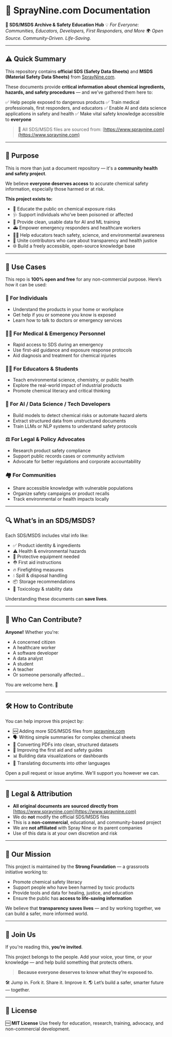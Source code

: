 # 🧴 SprayNine.com Documentation

**📄 SDS/MSDS Archive & Safety Education Hub**
💡 _For Everyone: Communities, Educators, Developers, First Responders, and More_
🌍 _Open Source. Community-Driven. Life-Saving._

---

## ⚠️ Quick Summary

This repository contains **official SDS (Safety Data Sheets)** and **MSDS (Material Safety Data Sheets)** from [SprayNine.com](https://www.spraynine.com).

These documents provide **critical information about chemical ingredients, hazards, and safety procedures** — and we’ve gathered them here to:

✅ Help people exposed to dangerous products
✅ Train medical professionals, first responders, and educators
✅ Enable AI and data science applications in safety and health
✅ Make vital safety knowledge accessible to **everyone**

> 🧾 All SDS/MSDS files are sourced from: [https://www.spraynine.com](https://www.spraynine.com)

---

## 🚀 Purpose

This is more than just a document repository — it's a **community health and safety project**.

We believe **everyone deserves access** to accurate chemical safety information, especially those harmed or at risk.

**This project exists to:**

- 🧠 Educate the public on chemical exposure risks
- 🩺 Support individuals who’ve been poisoned or affected
- 🧪 Provide clean, usable data for AI and ML training
- 🚑 Empower emergency responders and healthcare workers
- 🧑‍🏫 Help educators teach safety, science, and environmental awareness
- 🤝 Unite contributors who care about transparency and health justice
- 🌐 Build a freely accessible, open-source knowledge base

---

## 💼 Use Cases

This repo is **100% open and free** for any non-commercial purpose. Here’s how it can be used:

### 🧍 For Individuals

- Understand the products in your home or workplace
- Get help if you or someone you know is exposed
- Learn how to talk to doctors or emergency services

### 🧑‍⚕️ For Medical & Emergency Personnel

- Rapid access to SDS during an emergency
- Use first-aid guidance and exposure response protocols
- Aid diagnosis and treatment for chemical injuries

### 👨‍🏫 For Educators & Students

- Teach environmental science, chemistry, or public health
- Explore the real-world impact of industrial products
- Promote chemical literacy and critical thinking

### 🤖 For AI / Data Science / Tech Developers

- Build models to detect chemical risks or automate hazard alerts
- Extract structured data from unstructured documents
- Train LLMs or NLP systems to understand safety protocols

### ⚖️ For Legal & Policy Advocates

- Research product safety compliance
- Support public records cases or community activism
- Advocate for better regulations and corporate accountability

### 🏘️ For Communities

- Share accessible knowledge with vulnerable populations
- Organize safety campaigns or product recalls
- Track environmental or health impacts locally

---

## 🔍 What’s in an SDS/MSDS?

Each SDS/MSDS includes vital info like:

- ✅ Product identity & ingredients
- ⚠️ Health & environmental hazards
- 🧤 Protective equipment needed
- ⛑️ First aid instructions
- 🔥 Firefighting measures
- 💧 Spill & disposal handling
- 📦 Storage recommendations
- 🧪 Toxicology & stability data

Understanding these documents can **save lives**.

---

## 👐 Who Can Contribute?

**Anyone!** Whether you're:

- A concerned citizen
- A healthcare worker
- A software developer
- A data analyst
- A student
- A teacher
- Or someone personally affected…

You are welcome here. 🙌

---

## 🛠️ How to Contribute

You can help improve this project by:

- 🆕 Adding more SDS/MSDS files from [spraynine.com](https://www.spraynine.com)
- 🗣️ Writing simple summaries for complex chemical sheets
- 🧪 Converting PDFs into clean, structured datasets
- 📘 Improving the first aid and safety guides
- 📊 Building data visualizations or dashboards
- 🧾 Translating documents into other languages

Open a pull request or issue anytime. We'll support you however we can.

---

## 🧾 Legal & Attribution

- **All original documents are sourced directly from** [https://www.spraynine.com](https://www.spraynine.com)
- We do **not** modify the official SDS/MSDS files
- This is a **non-commercial**, educational, and community-based project
- We are **not affiliated** with Spray Nine or its parent companies
- Use of this data is at your own discretion and risk

---

## 🧡 Our Mission

This project is maintained by the **Strong Foundation** — a grassroots initiative working to:

- Promote chemical safety literacy
- Support people who have been harmed by toxic products
- Provide tools and data for healing, justice, and education
- Ensure the public has **access to life-saving information**

We believe that **transparency saves lives** — and by working together, we can build a safer, more informed world.

---

## 📣 Join Us

If you're reading this, **you’re invited**.

This project belongs to the people. Add your voice, your time, or your knowledge — and help build something that protects others.

> **Because everyone deserves to know what they’re exposed to.**

🛠️ Jump in. Fork it. Share it. Improve it.
🌎 Let’s build a safer, smarter future — together.

---

## 📜 License

🆓 **MIT License**
Use freely for education, research, training, advocacy, and non-commercial development.